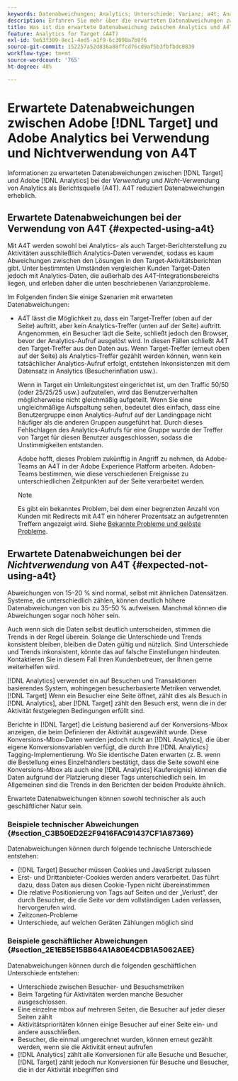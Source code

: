 ```yaml
---
keywords: Datenabweichungen; Analytics; Unterschiede; Varianz; a4t; Analytics für Target; Analytics als Berichtsquelle; Diskrepanzen; Diskrepanz
description: Erfahren Sie mehr über die erwarteten Datenabweichungen zwischen der Adobe. [!DNL Target] und Analytics , wenn Analytics nicht verwendet wird für [!DNL Target] (A4T), wodurch Datenabweichungen vollständig beseitigt werden.
title: Was ist die erwartete Datenabweichung zwischen Analytics und A4T?
feature: Analytics for Target (A4T)
exl-id: 9e63f309-8ec1-4ed5-a1f9-6c3098a7b8f6
source-git-commit: 152257a52d836a88ffcd76cd9af5b3fbfbdc0839
workflow-type: tm+mt
source-wordcount: '765'
ht-degree: 48%

---
```


# Erwartete Datenabweichungen zwischen Adobe [!DNL Target] und Adobe Analytics bei Verwendung und Nichtverwendung von A4T

Informationen zu erwarteten Datenabweichungen zwischen [!DNL Target] und Adobe [!DNL Analytics] bei der *Verwendung* und *Nicht*-Verwendung von Analytics als Berichtsquelle (A4T). A4T reduziert Datenabweichungen erheblich.

## Erwartete Datenabweichungen bei der Verwendung von A4T {#expected-using-a4t}

Mit A4T werden sowohl bei Analytics- als auch Target-Berichterstellung zu Aktivitäten ausschließlich Analytics-Daten verwendet, sodass es kaum Abweichungen zwischen den Lösungen in den Target-Aktivitätsberichten gibt. Unter bestimmten Umständen vergleichen Kunden Target-Daten jedoch mit Analytics-Daten, die außerhalb des A4T-Integrationsbereichs liegen, und erleben daher die unten beschriebenen Varianzprobleme.

Im Folgenden finden Sie einige Szenarien mit erwarteten Datenabweichungen:

* A4T lässt die Möglichkeit zu, dass ein Target-Treffer (oben auf der Seite) auftritt, aber kein Analytics-Treffer (unten auf der Seite) auftritt. Angenommen, ein Besucher lädt die Seite, schließt jedoch den Browser, bevor der Analytics-Aufruf ausgelöst wird. In diesen Fällen schließt A4T den Target-Treffer aus den Daten aus. Wenn Target-Treffer (erneut oben auf der Seite) als Analytics-Treffer gezählt werden können, wenn kein tatsächlicher Analytics-Aufruf erfolgt, entstehen Inkonsistenzen mit dem Datensatz in Analytics (Besucherinflation usw.).

   Wenn in Target ein Umleitungstest eingerichtet ist, um den Traffic 50/50 (oder 25/25/25 usw.) aufzuteilen, wird das Benutzerverhalten möglicherweise nicht gleichmäßig aufgeteilt. Wenn Sie eine ungleichmäßige Aufspaltung sehen, bedeutet dies einfach, dass eine Benutzergruppe einen Analytics-Aufruf auf der Landingpage nicht häufiger als die anderen Gruppen ausgeführt hat. Durch dieses Fehlschlagen des Analytics-Aufrufs für eine Gruppe wurde der Treffer von Target für diesen Benutzer ausgeschlossen, sodass die Unstimmigkeiten entstanden.

   Adobe hofft, dieses Problem zukünftig in Angriff zu nehmen, da Adobe-Teams an A4T in der Adobe Experience Platform arbeiten. Adoben-Teams bestimmen, wie diese verschiedenen Ereignisse zu unterschiedlichen Zeitpunkten auf der Seite verarbeitet werden.

   >[!NOTE]
   >
   >Es gibt ein bekanntes Problem, bei dem einer begrenzten Anzahl von Kunden mit Redirects mit A4T ein höherer Prozentsatz an aufgetrennten Treffern angezeigt wird. Siehe [Bekannte Probleme und gelöste Probleme](/help/main/r-release-notes/known-issues-resolved-issues.md#redirect).

## Erwartete Datenabweichungen bei der *Nichtverwendung* von A4T {#expected-not-using-a4t}

Abweichungen von 15–20 % sind normal, selbst mit ähnlichen Datensätzen. Systeme, die unterschiedlich zählen, können deutlich höhere Datenabweichungen von bis zu 35–50 % aufweisen. Manchmal können die Abweichungen sogar noch höher sein.

Auch wenn sich die Daten selbst deutlich unterscheiden, stimmen die Trends in der Regel überein. Solange die Unterschiede und Trends konsistent bleiben, bleiben die Daten gültig und nützlich. Sind Unterschiede und Trends inkonsistent, könnte das auf falsche Einstellungen hindeuten. Kontaktieren Sie in diesem Fall Ihren Kundenbetreuer, der Ihnen gerne weiterhelfen wird.

[!DNL Analytics] verwendet ein auf Besuchen und Transaktionen basierendes System, wohingegen besucherbasierte Metriken verwendet. [!DNL Target] Wenn ein Besucher eine Seite öffnet, zählt dies als Besuch in [!DNL Analytics], aber [!DNL Target] zählt den Besuch erst, wenn die in der Aktivität festgelegten Bedingungen erfüllt sind.

Berichte in [!DNL Target] die Leistung basierend auf der Konversions-Mbox anzeigen, die beim Definieren der Aktivität ausgewählt wurde. Diese Konversions-Mbox-Daten werden jedoch nicht an [!DNL Analytics], die über eigene Konversionsvariablen verfügt, die durch Ihre [!DNL Analytics] Tagging-Implementierung. Wo Sie identische Daten erwarten (z. B. wenn die Bestellung eines Einzelhändlers bestätigt, dass die Seite sowohl eine Konversions-Mbox als auch eine [!DNL Analytics] Kaufereignis) können die Daten aufgrund der Platzierung dieser Tags unterschiedlich sein. Im Allgemeinen sind die Trends in den Berichten der beiden Produkte ähnlich.

Erwartete Datenabweichungen können sowohl technischer als auch geschäftlicher Natur sein.

### Beispiele technischer Abweichungen  {#section_C3B50ED2E2F9416FAC91437CF1A87369}

Datenabweichungen können durch folgende technische Unterschiede entstehen:

* [!DNL Target] Besucher müssen Cookies und JavaScript zulassen
* Erst- und Drittanbieter-Cookies werden anders verarbeitet. Das führt dazu, dass Daten aus diesen Cookie-Typen nicht übereinstimmen
* Die relative Positionierung von Tags auf Seiten und der „Verlust“, der durch Besucher, die die Seite vor dem vollständigen Laden verlassen, hervorgerufen wird.
* Zeitzonen-Probleme
* Unterschiede, auf welchen Geräten Zählungen möglich sind

### Beispiele geschäftlicher Abweichungen  {#section_2E1EB5E15BB64A1A80E4CDB1A5062AEE}

Datenabweichungen können durch die folgenden geschäftlichen Unterschiede entstehen:

* Unterschiede zwischen Besucher- und Besuchsmetriken
* Beim Targeting für Aktivitäten werden manche Besucher ausgeschlossen.
* Eine einzelne mbox auf mehreren Seiten, die Besucher auf jeder dieser Seiten zählt
* Aktivitätsprioritäten können einige Besucher auf einer Seite ein- und andere ausschließen.
* Besucher, die einmal umgerechnet wurden, können erneut gezählt werden, wenn sie die Aktivität erneut aufrufen
* [!DNL Analytics] zählt alle Konversionen für alle Besuche und Besucher, [!DNL Target] zählt jedoch nur Konversionen für Besuche und Besucher, die in der Aktivität inbegriffen sind
